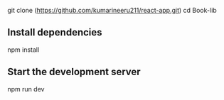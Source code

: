 git clone (https://github.com/kumarineeru211/react-app.git)
cd Book-lib

##  Install dependencies
 npm install


## Start the development server
 npm run dev
